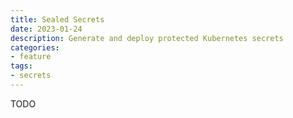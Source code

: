 ```yaml
---
title: Sealed Secrets 
date: 2023-01-24
description: Generate and deploy protected Kubernetes secrets
categories:
- feature 
tags:
- secrets 
---
```


TODO

